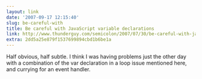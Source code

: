 ```yaml
---
layout: link
date: '2007-09-17 12:15:40'
slug: be-careful-with
title: Be careful with JavaScript variable declarations
link: http://www.thunderguy.com/semicolon/2007/07/30/be-careful-with-javascript-variable-declarations/
extra: 2dd5a25e879f1537699894cbd1b6be1a
---
```


Half obvious, half subtle. I think I was having problems just the other day with a combination of the var declaration in a loop issue mentioned here, and currying for an event handler.
